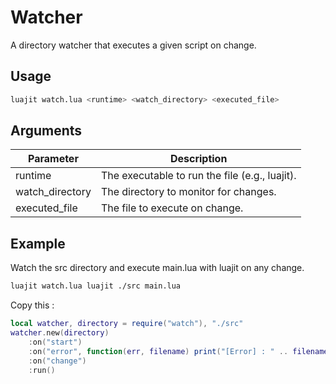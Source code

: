 # Watcher

A directory watcher that executes a given script on change.

## Usage

```bash
luajit watch.lua <runtime> <watch_directory> <executed_file>
```

## Arguments

Parameter | Description
-- | --
runtime |The executable to run the file (e.g., luajit).
watch_directory | The directory to monitor for changes.
executed_file | The file to execute on change.

## Example  

Watch the src directory and execute main.lua with luajit on any change.  

```sh  
luajit watch.lua luajit ./src main.lua  
```  

Copy this :

```lua
local watcher, directory = require("watch"), "./src"
watcher.new(directory)
    :on("start")
    :on("error", function(err, filename) print("[Error] : " .. filename .. err) end)
    :on("change")
    :run()
```
